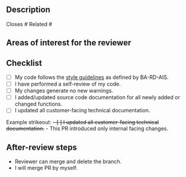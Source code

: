 ## Description

<!--- A summary of the changes that this PR introduces. Provide a relevant motivation and context about this PR or link an issue that provides it. -->

Closes # Related #

## Areas of interest for the reviewer

<!--- Which parts of the code should the code reviewer check?  -->

## Checklist

<!--- Check items that you fulfilled, strikeout the ones that do not apply and write why  -->

- [ ] My code follows the [style guidelines] as defined by BA-RD-AIS.
- [ ] I have performed a self-review of my code.
- [ ] My changes generate no new warnings.
- [ ] I added/updated source code documentation for all newly added or changed
      functions.
- [ ] I updated all customer-facing technical documentation.

Example strikeout: ~~- [ ] I updated all customer-facing technical
documentation.~~ - This PR introduced only internal facing changes.

## After-review steps

<!--- Delete section or select one option -->

- Reviewer can merge and delete the branch.
- I will merge PR by myself.

[style guidelines]:
  https://github.com/BA-RD-AIS/guidelines-docs/blob/main/docs/developer_guidelines.md
